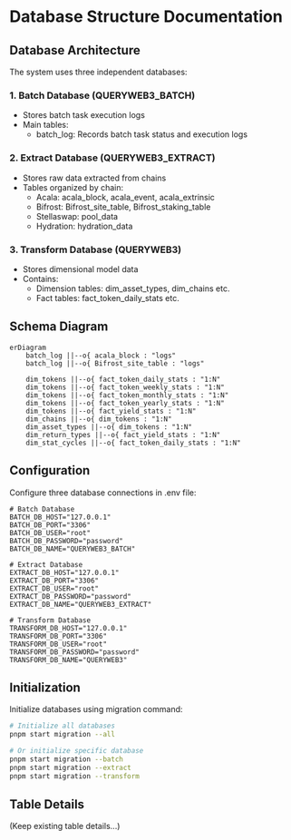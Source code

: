 # Database Structure Documentation

## Database Architecture

The system uses three independent databases:

### 1. Batch Database (QUERYWEB3_BATCH)
- Stores batch task execution logs
- Main tables:
  - batch_log: Records batch task status and execution logs

### 2. Extract Database (QUERYWEB3_EXTRACT)
- Stores raw data extracted from chains
- Tables organized by chain:
  - Acala: acala_block, acala_event, acala_extrinsic
  - Bifrost: Bifrost_site_table, Bifrost_staking_table
  - Stellaswap: pool_data
  - Hydration: hydration_data

### 3. Transform Database (QUERYWEB3)
- Stores dimensional model data
- Contains:
  - Dimension tables: dim_asset_types, dim_chains etc.
  - Fact tables: fact_token_daily_stats etc.

## Schema Diagram

```mermaid
erDiagram
    batch_log ||--o{ acala_block : "logs"
    batch_log ||--o{ Bifrost_site_table : "logs"
    
    dim_tokens ||--o{ fact_token_daily_stats : "1:N"
    dim_tokens ||--o{ fact_token_weekly_stats : "1:N"
    dim_tokens ||--o{ fact_token_monthly_stats : "1:N" 
    dim_tokens ||--o{ fact_token_yearly_stats : "1:N"
    dim_tokens ||--o{ fact_yield_stats : "1:N"
    dim_chains ||--o{ dim_tokens : "1:N"
    dim_asset_types ||--o{ dim_tokens : "1:N"
    dim_return_types ||--o{ fact_yield_stats : "1:N"
    dim_stat_cycles ||--o{ fact_token_daily_stats : "1:N"
```

## Configuration

Configure three database connections in .env file:

```env
# Batch Database
BATCH_DB_HOST="127.0.0.1"
BATCH_DB_PORT="3306"
BATCH_DB_USER="root"
BATCH_DB_PASSWORD="password"
BATCH_DB_NAME="QUERYWEB3_BATCH"

# Extract Database
EXTRACT_DB_HOST="127.0.0.1"
EXTRACT_DB_PORT="3306"
EXTRACT_DB_USER="root"
EXTRACT_DB_PASSWORD="password"
EXTRACT_DB_NAME="QUERYWEB3_EXTRACT"

# Transform Database
TRANSFORM_DB_HOST="127.0.0.1"
TRANSFORM_DB_PORT="3306"
TRANSFORM_DB_USER="root"
TRANSFORM_DB_PASSWORD="password"
TRANSFORM_DB_NAME="QUERYWEB3"
```

## Initialization

Initialize databases using migration command:

```bash
# Initialize all databases
pnpm start migration --all

# Or initialize specific database
pnpm start migration --batch
pnpm start migration --extract
pnpm start migration --transform
```

## Table Details

(Keep existing table details...)
